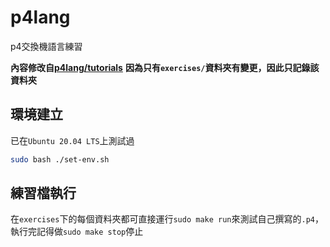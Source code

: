# p4lang

p4交換機語言練習

**內容修改自[p4lang/tutorials](https://github.com/wei-coding/p4lang-practice)**
**因為只有`exercises/`資料夾有變更，因此只記錄該資料夾**

## 環境建立

已在`Ubuntu 20.04 LTS`上測試過

```bash
sudo bash ./set-env.sh
```

## 練習檔執行

在`exercises`下的每個資料夾都可直接運行`sudo make run`來測試自己撰寫的`.p4`，執行完記得做`sudo make stop`停止

